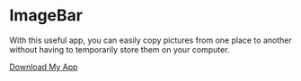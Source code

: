 # ImageBar
With this useful app, you can easily copy pictures from one place to another without having to temporarily store them on your computer.

[Download My App](https://github.com/MisterNeptun/ImageBar)

